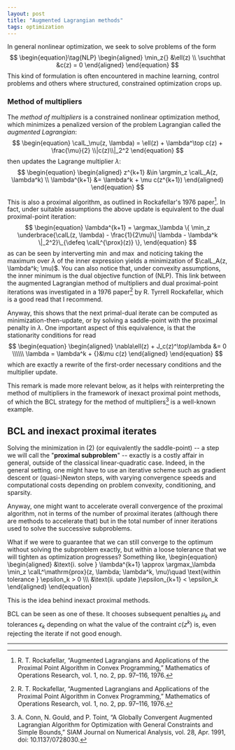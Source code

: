 ```yaml
---
layout: post
title: "Augmented Lagrangian methods"
tags: optimization
---
```



In general nonlinear optimization, we seek to solve problems of the form
$$
\begin{equation}\tag{NLP}
\begin{aligned}
    \min_z{} &\ell(z)  \\
    \suchthat &c(z) = 0
\end{aligned}
\end{equation}
$$
This kind of formulation is often encountered in machine learning, control problems and others where structured, constrained optimization crops up.

<!-- more -->

### Method of multipliers

The _method of multipliers_ is a constrained nonlinear optimization method, which minimizes a penalized version of the problem Lagrangian called the _augmented Lagrangian_:
$$
\begin{equation}
    \calL_\mu(z, \lambda) = \ell(z) + \lambda^\top c(z) + \frac{\mu}{2} \\|c(z)\\|_2^2
\end{equation}
$$
then updates the Lagrange multiplier $\lambda$:
$$
\begin{equation}
\begin{aligned}
    z^{k+1} &\in \argmin_z \calL_A(z, \lambda^k)  \\
    \lambda^{k+1} &= \lambda^k + \mu c(z^{k+1})
\end{aligned}
\end{equation}
$$

This is also a proximal algorithm, as outlined in Rockafellar's 1976 paper[^Rock76]. In fact, under suitable assumptions the above update is equivalent to the dual proximal-point iteration:
$$
\begin{equation}
    \lambda^{k+1} = \argmax_\lambda \{ \min_z
        \underbrace{\calL(z, \lambda) - \frac{1}{2\mu}\| \lambda - \lambda^k \|_2^2}\_{\defeq \calL^{\prox}(z)}
    \},
\end{equation}
$$
as can be seen by interverting $\min$ and $\max$ and noticing taking the maximum over $\lambda$ of the inner expression yields a minimization of $\calL_A(z, \lambda^k; \mu)$. You can also notice that, under convexity assumptions, the inner minimum is the dual objective function of (NLP). This link between the augmented Lagrangian method of multipliers and dual proximal-point iterations was investigated in a 1976 paper[^Rock76] by R. Tyrrell Rockafellar, which is a good read that I recommend.

Anyway, this shows that the next primal-dual iterate can be computed as minimization-then-update, or by solving a saddle-point with the proximal penalty in $\lambda$.
One important aspect of this equivalence, is that the stationarity conditions for read
$$
\begin{equation}
\begin{aligned}
    \nabla\ell(z) + J_c(z)^\top\lambda &= 0  \\\\\\
    \lambda = \lambda^k + {}&\mu c(z)
\end{aligned}
\end{equation}
$$
which are exactly a rewrite of the first-order necessary conditions and the multiplier update.

This remark is made more relevant below, as it helps with reinterpreting the method of multipliers in the framework of inexact proximal point methods, of which the BCL strategy for the method of multipliers[^Conn91] is a well-known example.

## BCL and inexact proximal iterates

Solving the minimization in (2) (or equivalently the saddle-point) -- a step we will call the "**proximal subproblem**" -- exactly is a costly affair in general, outside of the classical linear-quadratic case. Indeed, in the general setting, one might have to use an iterative scheme such as gradient descent or (quasi-)Newton steps, with varying convergence speeds and computational costs depending on problem convexity, conditioning, and sparsity.

Anyway, one might want to accelerate overall convergence of the proximal algorithm, not in terms of the number of proximal iterates (although there are methods to accelerate that) but in the total number of inner iterations used to solve the successive subproblems.

What if we were to guarantee that we can still converge to the optimum without solving the subproblem exactly, but within a loose tolerance that we will tighten as optimization progresses? Something like,
\\begin{equation}
\begin{aligned}
    &\text{i.  solve } \lambda^{k+1} \approx \argmax_\lambda \min_z \calL^\mathrm{prox}(z, \lambda; \lambda^k, \mu)\quad \text{within tolerance } \epsilon_k > 0  \\\\\\
    &\text{ii. update }\epsilon_{k+1} < \epsilon_k
\end{aligned}
\\end{equation}

This is the idea behind inexact proximal methods.

BCL can be seen as one of these. It chooses subsequent penalties $\mu_k$ and tolerances $\epsilon_k$ depending on what the value of the contraint $c(z^k)$ is, even rejecting the iterate if not good enough.

--------

[^Rock76]: R. T. Rockafellar, “Augmented Lagrangians and Applications of the Proximal Point Algorithm in Convex Programming,” Mathematics of Operations Research, vol. 1, no. 2, pp. 97–116, 1976.

[^Conn91]: A. Conn, N. Gould, and P. Toint, “A Globally Convergent Augmented Lagrangian Algorithm for Optimization with General Constraints and Simple Bounds,” SIAM Journal on Numerical Analysis, vol. 28, Apr. 1991, doi: 10.1137/0728030.

[^Carp21]: J. Carpentier, R. Budhiraja, and N. Mansard, “Proximal and Sparse Resolution of Constrained Dynamic Equations,” Austin / Virtual, United States, Jul. 2021. Accessed: Sep. 17, 2021. [Online]. Available: <https://hal.inria.fr/hal-03271811>
